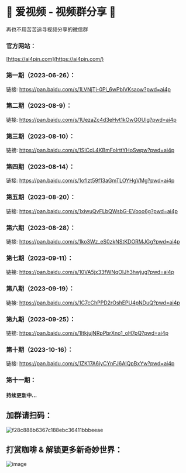 # 👋 爱视频 - 视频群分享 👋

再也不用苦苦追寻视频分享的微信群

### 官方网站：
[https://ai4pin.com](https://ai4pin.com/)

### 第一期（2023-06-26）：
链接: https://pan.baidu.com/s/1LVNjTj-0Pj_6wPbIVKsaow?pwd=ai4p

### 第二期（2023-08-9）：
链接: https://pan.baidu.com/s/1UezaZc4d3eHvt1kOwGOUlg?pwd=ai4p

### 第三期（2023-08-10）：
链接: https://pan.baidu.com/s/1SICcL4KBmFoIrttYHoSwpw?pwd=ai4p

### 第四期（2023-08-14）：
链接: https://pan.baidu.com/s/1ofIzt59f13aGmTLOYHgVMg?pwd=ai4p

### 第五期（2023-08-20）：
链接: https://pan.baidu.com/s/1xiwuQvFLbQWsbG-EVooo6g?pwd=ai4p

### 第六期（2023-08-28）：
链接: https://pan.baidu.com/s/1ko3Wz_eS0zkNStKDORMJGg?pwd=ai4p

### 第七期（2023-09-11）：
链接: https://pan.baidu.com/s/10VA5jx33fWNqOIJh3hwjug?pwd=ai4p

### 第八期（2023-09-19）：
链接: https://pan.baidu.com/s/1C7cChPPD2rOshEPU4pNDuQ?pwd=ai4p

### 第九期（2023-09-25）：
链接: https://pan.baidu.com/s/1ItkjujNRpPbrXno1_oH7pQ?pwd=ai4p

### 第十期（2023-10-16）：
链接: https://pan.baidu.com/s/1ZK17A6iyCYnFJ6AIQpBxYw?pwd=ai4p

### 第十一期：
#### 持续更新中...

## 加群请扫码：
![f28c888b6367c188ebc36411bbbeeae](https://github.com/ai4pin/ai4pin/assets/141907757/6d9d0e95-31c8-4db3-bf35-ea9929dd481d)


## 打赏咖啡 & 解锁更多新奇妙世界：
![image](https://github.com/ai4pin/ai4pin/assets/141907757/49c6a582-60d7-44f8-97d2-deff673a0ab4)





